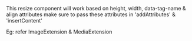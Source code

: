 
This resize component will work based on height, width, data-tag-name & align attributes
make sure to pass these attributes in 'addAttributes' & 'insertContent'  


Eg: refer ImageExtension & MediaExtension